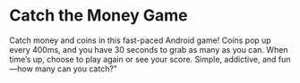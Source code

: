 # Catch the Money Game
 Catch money and coins in this fast-paced Android game! Coins pop up every 400ms, and you have 30 seconds to grab as many as you can. When time’s up, choose to play again or see your score. Simple, addictive, and fun—how many can you catch?"
